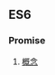 ## ES6

### Promise

1. [概念](https://github.com/HurricaneTBS/nodejs/blob/e2fb5b34e8585058911d4232dbfd9b1220d3d11f/es/note/promise/1.%E6%A6%82%E5%BF%B5.md)